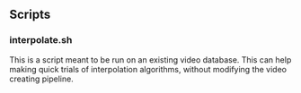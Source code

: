 

## Scripts

### interpolate.sh

This is a script meant to be run on an existing video database.
This can help making quick trials of interpolation algorithms,
without modifying the video creating pipeline.